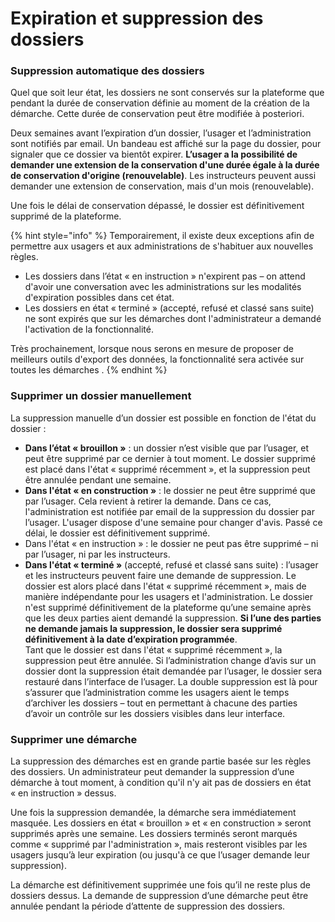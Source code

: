 # Expiration et suppression des dossiers

### Suppression automatique des dossiers

Quel que soit leur état, les dossiers ne sont conservés sur la plateforme que pendant la durée de conservation définie au moment de la création de la démarche. Cette durée de conservation peut être modifiée à posteriori.

Deux semaines avant l’expiration d’un dossier, l’usager et l’administration sont notifiés par email. Un bandeau est affiché sur la page du dossier, pour signaler que ce dossier va bientôt expirer. **L’usager a la possibilité de demander une extension de la conservation d'une durée égale à la durée de conservation d'origine (renouvelable)**. Les instructeurs peuvent aussi demander une extension de conservation, mais d'un mois (renouvelable).

Une fois le délai de conservation dépassé, le dossier est définitivement supprimé de la plateforme.

{% hint style="info" %}
Temporairement, il existe deux exceptions afin de permettre aux usagers et aux administrations de s'habituer aux nouvelles règles.

* Les dossiers dans l’état « en instruction » n'expirent pas – on attend d'avoir une conversation avec les administrations sur les modalités d'expiration possibles dans cet état.
* Les dossiers en état « terminé » (accepté, refusé et classé sans suite) ne sont expirés que sur les démarches dont l'administrateur a demandé l'activation de la fonctionnalité.

Très prochainement, lorsque nous serons en mesure de proposer de meilleurs outils d'export des données, la fonctionnalité sera activée sur toutes les démarches .
{% endhint %}

### Supprimer un dossier manuellement

La suppression manuelle d’un dossier est possible en fonction de l'état du dossier :

* **Dans l’état « brouillon »** : un dossier n’est visible que par l’usager, et peut être supprimé par ce dernier à tout moment. Le dossier supprimé est placé dans l'état « supprimé récemment », et la suppression peut être annulée pendant une semaine.
* **Dans l'état « en construction »** : le dossier ne peut être supprimé que par l’usager. Cela revient à retirer la demande. Dans ce cas, l'administration est notifiée par email de la suppression du dossier par l’usager. L'usager dispose d'une semaine pour changer d'avis. Passé ce délai, le dossier est définitivement supprimé.
* Dans l'état « en instruction » : le dossier ne peut pas être supprimé – ni par l’usager, ni par les instructeurs.
* **Dans l'état « terminé »** (accepté, refusé et classé sans suite) : l’usager et les instructeurs peuvent faire une demande de suppression. Le dossier est alors placé dans l'état « supprimé récemment », mais de manière indépendante pour les usagers et l'administration. Le dossier n'est supprimé définitivement de la plateforme qu’une semaine après que les deux parties aient demandé la suppression. **Si l’une des parties ne demande jamais la suppression, le dossier sera supprimé définitivement à la date d’expiration programmée**.\
  Tant que le dossier est dans l'état « supprimé récemment », la suppression peut être annulée. Si l’administration change d’avis sur un dossier dont la suppression était demandée par l’usager, le dossier sera restauré dans l’interface de l’usager. La double suppression est là pour s’assurer que l’administration comme les usagers aient le temps d’archiver les dossiers – tout en permettant à chacune des parties d’avoir un contrôle sur les dossiers visibles dans leur interface.

### Supprimer une démarche

La suppression des démarches est en grande partie basée sur les règles des dossiers. Un administrateur peut demander la suppression d’une démarche à tout moment, à condition qu'il n'y ait pas de dossiers en état « en instruction » dessus.

Une fois la suppression demandée, la démarche sera immédiatement masquée. Les dossiers en état « brouillon » et « en construction » seront supprimés après une semaine. Les dossiers terminés seront marqués comme « supprimé par l'administration », mais resteront visibles par les usagers jusqu’à leur expiration (ou jusqu'à ce que l’usager demande leur suppression).

La démarche est définitivement supprimée une fois qu’il ne reste plus de dossiers dessus. La demande de suppression d’une démarche peut être annulée pendant la période d’attente de suppression des dossiers.
